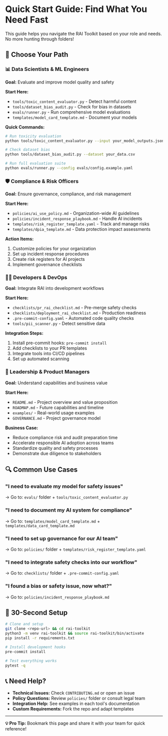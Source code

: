 # Quick Start Guide: Find What You Need Fast

This guide helps you navigate the RAI Toolkit based on your role and needs. No more hunting through folders!

## 🎯 Choose Your Path

### 📊 Data Scientists & ML Engineers
**Goal:** Evaluate and improve model quality and safety

**Start Here:**
- `tools/toxic_content_evaluator.py` - Detect harmful content
- `tools/dataset_bias_audit.py` - Check for bias in datasets
- `evals/runner.py` - Run comprehensive model evaluations
- `templates/model_card_template.md` - Document your models

**Quick Commands:**
```bash
# Run toxicity evaluation
python tools/toxic_content_evaluator.py --input your_model_outputs.jsonl

# Check dataset bias
python tools/dataset_bias_audit.py --dataset your_data.csv

# Run full evaluation suite
python evals/runner.py --config evals/config.example.yaml
```

### 🛡️ Compliance & Risk Officers
**Goal:** Ensure governance, compliance, and risk management

**Start Here:**
- `policies/ai_use_policy.md` - Organization-wide AI guidelines
- `policies/incident_response_playbook.md` - Handle AI incidents
- `templates/risk_register_template.yaml` - Track and manage risks
- `templates/dpia_template.md` - Data protection impact assessments

**Action Items:**
1. Customize policies for your organization
2. Set up incident response procedures
3. Create risk registers for AI projects
4. Implement governance checklists

### 👩‍💻 Developers & DevOps
**Goal:** Integrate RAI into development workflows

**Start Here:**
- `checklists/pr_rai_checklist.md` - Pre-merge safety checks
- `checklists/deployment_rai_checklist.md` - Production readiness
- `.pre-commit-config.yaml` - Automated code quality checks
- `tools/pii_scanner.py` - Detect sensitive data

**Integration Steps:**
1. Install pre-commit hooks: `pre-commit install`
2. Add checklists to your PR templates
3. Integrate tools into CI/CD pipelines
4. Set up automated scanning

### 🏢 Leadership & Product Managers
**Goal:** Understand capabilities and business value

**Start Here:**
- `README.md` - Project overview and value proposition
- `ROADMAP.md` - Future capabilities and timeline
- `examples/` - Real-world usage examples
- `GOVERNANCE.md` - Project governance model

**Business Case:**
- Reduce compliance risk and audit preparation time
- Accelerate responsible AI adoption across teams
- Standardize quality and safety processes
- Demonstrate due diligence to stakeholders

## 🔍 Common Use Cases

### "I need to evaluate my model for safety issues"
→ Go to: `evals/` folder + `tools/toxic_content_evaluator.py`

### "I need to document my AI system for compliance"
→ Go to: `templates/model_card_template.md` + `templates/data_card_template.md`

### "I need to set up governance for our AI team"
→ Go to: `policies/` folder + `templates/risk_register_template.yaml`

### "I need to integrate safety checks into our workflow"
→ Go to: `checklists/` folder + `.pre-commit-config.yaml`

### "I found a bias or safety issue, now what?"
→ Go to: `policies/incident_response_playbook.md`

## 🚀 30-Second Setup

```bash
# Clone and setup
git clone <repo-url> && cd rai-toolkit
python3 -m venv rai-toolkit && source rai-toolkit/bin/activate
pip install -r requirements.txt

# Install development hooks
pre-commit install

# Test everything works
pytest -q
```

## 📞 Need Help?

- **Technical Issues:** Check `CONTRIBUTING.md` or open an issue
- **Policy Questions:** Review `policies/` folder or consult legal team
- **Integration Help:** See examples in each tool's documentation
- **Custom Requirements:** Fork the repo and adapt templates

---

**💡 Pro Tip:** Bookmark this page and share it with your team for quick reference!